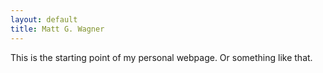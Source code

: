 ```yaml
---
layout: default
title: Matt G. Wagner
---
```


This is the starting point of my personal webpage. Or something like that.